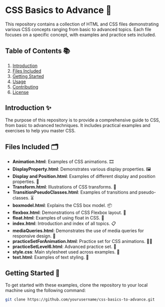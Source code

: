 # CSS Basics to Advance 🎨

This repository contains a collection of HTML and CSS files demonstrating various CSS concepts ranging from basic to advanced topics. Each file focuses on a specific concept, with examples and practice sets included.

## Table of Contents 📚

1. [Introduction](#introduction)
2. [Files Included](#files-included)
3. [Getting Started](#getting-started)
4. [Usage](#usage)
5. [Contributing](#contributing)
6. [License](#license)

## Introduction ✨

The purpose of this repository is to provide a comprehensive guide to CSS, from basic to advanced techniques. It includes practical examples and exercises to help you master CSS.

## Files Included 🗂️

- **Animation.html**: Examples of CSS animations. 🎞️
- **DisplayProperty.html**: Demonstrates various display properties. 🖼️
- **Display and Position.html**: Examples of different display and position properties. 📐
- **Transform.html**: Illustrations of CSS transforms. 🔄
- **TransitionPseudoClasses.html**: Examples of transitions and pseudo-classes. ⏳
- **boxmodel.html**: Explains the CSS box model. 📦
- **flexbox.html**: Demonstrations of CSS Flexbox layout. 📏
- **float.html**: Examples of using float in CSS. 🌊
- **index.html**: Introduction and index of all topics. 📋
- **mediaQueries.html**: Demonstrates the use of media queries for responsive design. 📱
- **practiceSetForAnimation.html**: Practice set for CSS animations. 🏋️‍♂️
- **practiceSetLevel6.html**: Advanced practice set. 🧠
- **style.css**: Main stylesheet used across examples. 🎨
- **text.html**: Examples of text styling. 📝

## Getting Started 🚀

To get started with these examples, clone the repository to your local machine using the following command:

```bash
git clone https://github.com/yourusername/css-basics-to-advance.git
